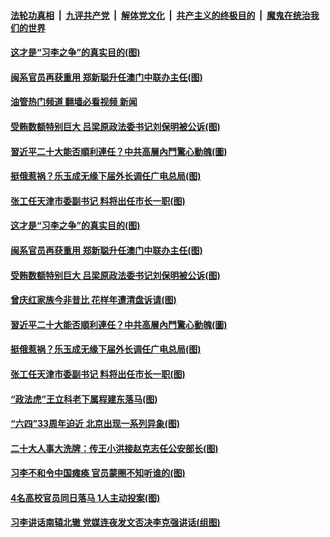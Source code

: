 ####  [法轮功真相](../../../../basic/blob/master/README.md?t=05311101) &nbsp;|&nbsp; [九评共产党](../../../../9ping.md/blob/master/README.md?t=05311101) &nbsp;|&nbsp; [解体党文化](../../../../jtdwh.md/blob/master/README.md?t=05311101)  &nbsp;|&nbsp; [共产主义的终极目的](../../../../gczydzjmd.md/blob/master/README.md?t=05311101) &nbsp;|&nbsp; [魔鬼在统治我们的世界](../../../../mgztzwmdsj.md/blob/master/README.md?t=05311101) 

#### [这才是“习李之争”的真实目的(图)](../pages/p2/1007810.md?t=05311101) 

#### [闽系官员再获重用 郑新聪升任澳门中联办主任(图)](../pages/p2/1007833.md?t=05311101) 

#### [油管热门频道 翻墙必看视频 新闻](http://45.76.130.85:81/youtube.html?05311101)

#### [受贿数额特别巨大 吕梁原政法委书记刘保明被公诉(图)](../pages/p2/1007823.md?t=05311101) 

#### [習近平二十大能否順利連任？中共高層內鬥驚心動魄(圖)](../pages/p2/1007804.md?t=05311101) 

#### [挺俄惹祸？乐玉成无缘下届外长调任广电总局(图)](../pages/p2/1007760.md?t=05311101) 

#### [张工任天津市委副书记 料将出任市长一职(图)](../pages/p2/1007746.md?t=05311101) 


#### [这才是“习李之争”的真实目的(图)](../pages/p2/1007810.md?t=05311101) 


#### [闽系官员再获重用 郑新聪升任澳门中联办主任(图)](../pages/p2/1007833.md?t=05311101) 

#### [受贿数额特别巨大 吕梁原政法委书记刘保明被公诉(图)](../pages/p2/1007823.md?t=05311101) 

#### [曾庆红家族今非昔比 花样年遭清盘诉请(图)](../pages/p2/1007818.md?t=05311101) 

#### [習近平二十大能否順利連任？中共高層內鬥驚心動魄(圖)](../pages/p2/1007804.md?t=05311101) 

#### [挺俄惹祸？乐玉成无缘下届外长调任广电总局(图)](../pages/p2/1007760.md?t=05311101) 

#### [张工任天津市委副书记 料将出任市长一职(图)](../pages/p2/1007746.md?t=05311101) 

#### [“政法虎”王立科老下属程建东落马(图)](../pages/p2/1007756.md?t=05311101) 

#### [“六四”33周年迫近 北京出现一系列异象(图)](../pages/p2/1007762.md?t=05311101) 

#### [二十大人事大洗牌：传王小洪接赵克志任公安部长(图)](../pages/p2/1007682.md?t=05311101) 

#### [习李不和令中国瘫痪 官员蒙圈不知听谁的(图)](../pages/p2/1007664.md?t=05311101) 





#### [4名高校官员同日落马 1人主动投案(图)](../pages/p2/1007689.md?t=05311101) 

#### [习李讲话南辕北辙 党媒连夜发文否决李克强讲话(组图)](../pages/p2/1007673.md?t=05311101) 


<img src='http://gfw-breaker.win/goodnews/indexes/p2.md' width='0px' height='0px'/>
